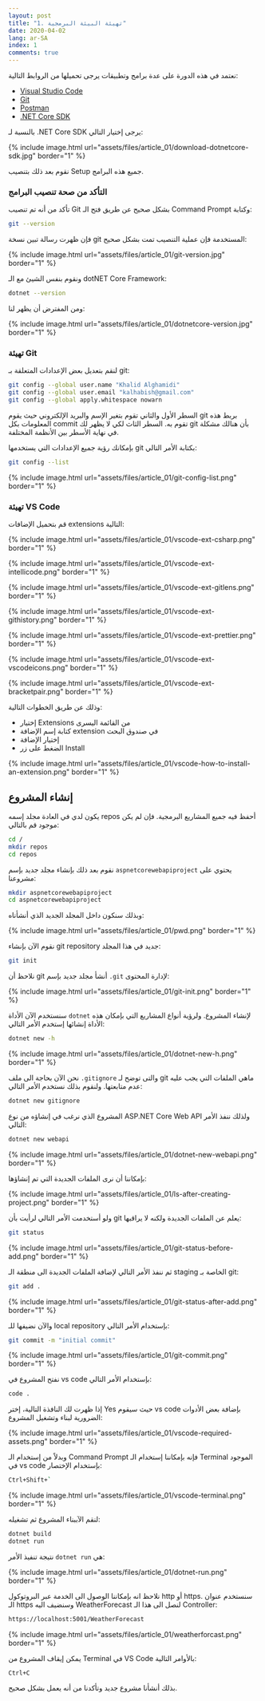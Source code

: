 ```yaml
---
layout: post
title: "1. تهيئة البيئة البرمجية"
date: 2020-04-02
lang: ar-SA
index: 1
comments: true
---
```


نعتمد في هذه الدورة على عدة برامج وتطبيقات يرجى تحميلها من الروابط التالية:

* [Visual Studio Code](https://code.visualstudio.com)
* [Git](https://git-scm.com)
* [Postman](https://www.postman.com)
* [.NET Core SDK](https://dotnet.microsoft.com/download)

بالنسبة لـ .NET Core SDK يرجى إختيار التالي:

{% include image.html url="assets/files/article_01/download-dotnetcore-sdk.jpg" border="1" %}

نقوم بعد ذلك بتنصيب Setup جميع هذه البرامج.


### []()التأكد من صحة تنصيب البرامج

تأكد من أنه تم تنصيب Git بشكل صحيح عن طريق فتح الـ Command Prompt وكتابة:

```bash
git --version
```

فإن ظهرت رسالة تبين نسخة git المستخدمة فإن عملية التنصيب تمت بشكل صحيح:

{% include image.html url="assets/files/article_01/git-version.jpg" border="1" %}

ونقوم بنفس الشيئ مع الـ dotNET Core Framework:


```bash
dotnet --version
```

ومن المفترض أن يظهر لنا:

{% include image.html url="assets/files/article_01/dotnetcore-version.jpg" border="1" %}


### []()تهيئة Git

لنقم بتعديل بعض الإعدادات المتعلقة بـ git:


```bash
git config --global user.name "Khalid Alghamidi"
git config --global user.email "kalhabish@gmail.com"
git config --global apply.whitespace nowarn
```

السطر الأول والثاني تقوم بتغير الإسم والبريد الإلكتروني حيث يقوم git بربط هذه المعلومات بكل commit تقوم به.
السطر الثاث لكي لا يظهر لك git بأن هنالك مشكلة في نهاية الأسطر بين الأنظمة المختلفة.

بإمكانك رؤية جميع الإعدادات التي يستخدمها git بكتابة الأمر التالي:

```bash
git config --list
```

{% include image.html url="assets/files/article_01/git-config-list.png" border="1" %}


### []()تهيئة VS Code

قم بتحميل الإضافات extensions التالية:

{% include image.html url="assets/files/article_01/vscode-ext-csharp.png" border="1" %}

{% include image.html url="assets/files/article_01/vscode-ext-intellicode.png" border="1" %}

{% include image.html url="assets/files/article_01/vscode-ext-gitlens.png" border="1" %}

{% include image.html url="assets/files/article_01/vscode-ext-githistory.png" border="1" %}

{% include image.html url="assets/files/article_01/vscode-ext-prettier.png" border="1" %}

{% include image.html url="assets/files/article_01/vscode-ext-vscodeicons.png" border="1" %}

{% include image.html url="assets/files/article_01/vscode-ext-bracketpair.png" border="1" %}

وذلك عن طريق الخطوات التالية:

* إختيار Extensions من القائمة اليسرى
* كتابة إسم الإضافة extension في صندوق البحث
* إختيار الإضافة
* الضغط على زر Install

{% include image.html url="assets/files/article_01/vscode-how-to-install-an-extension.png" border="1" %}

## إنشاء المشروع

يكون لدي في العادة مجلد إسمه repos أحفظ فيه جميع المشاريع البرمجية. فإن لم يكن موجود قم بالتالي:

```bash
cd /
mkdir repos
cd repos
```

نقوم بعد ذلك بإنشاء مجلد جديد بإسم `aspnetcorewebapiproject` يحتوي على مشروعنا:


```bash
mkdir aspnetcorewebapiproject
cd aspnetcorewebapiproject
```

وبذلك سنكون داخل المجلد الجديد الذي أنشأناه:

{% include image.html url="assets/files/article_01/pwd.png" border="1" %}

نقوم الآن بإنشاء git repository جديد في هذا المجلد:

```bash
git init
```

نلاحظ أن git أنشأ مجلد جديد بإسم `.git` لإدارة المحتوى:

{% include image.html url="assets/files/article_01/git-init.png" border="1" %}

سنستخدم الآن الأداة `dotnet` لإنشاء المشروع. ولرؤية أنواع المشاريع التي بإمكان هذه الأداة إنشائها إستخدم الأمر التالي:

```bash
dotnet new -h
```

{% include image.html url="assets/files/article_01/dotnet-new-h.png" border="1" %}

نحن الآن بحاجة الى ملف `.gitignore` والتى توضح لـ git ماهي الملفات التي يجب عليه عدم متابعتها. ولنقوم بذلك نستخدم الأمر التالي:

```bash
dotnet new gitignore
```

المشروع الذي نرغب في إنشاؤه من نوع ASP.NET Core Web API ولذلك ننفذ الأمر التالي:

```bash
dotnet new webapi
```

{% include image.html url="assets/files/article_01/dotnet-new-webapi.png" border="1" %}

بإمكاننا أن نرى الملفات الجديدة التي تم إنشاؤها:

{% include image.html url="assets/files/article_01/ls-after-creating-project.png" border="1" %}

ولو أستخدمت الأمر التالي لرأيت بأن git يعلم عن الملفات الجديدة ولكنه لا يراقبها:

```bash
git status
```

{% include image.html url="assets/files/article_01/git-status-before-add.png" border="1" %}

ثم ننفذ الأمر التالي لإضافة الملفات الجديدة الى منطقة الـ staging الخاصة بـ git:

```bash
git add .
```

{% include image.html url="assets/files/article_01/git-status-after-add.png" border="1" %}

والآن نضيفها للـ local repository بإستخدام الأمر التالي:

```bash
git commit -m "initial commit"
```

{% include image.html url="assets/files/article_01/git-commit.png" border="1" %}

نفتح المشروع في vs code بإستخدام الأمر التالي:

```bash
code .
```

إذا ظهرت لك النافذة التالية، إختر Yes حيث سيقوم vs code بإضافة بعض الأدوات الضرورية لبناء وتشغيل المشروع:

{% include image.html url="assets/files/article_01/vscode-required-assets.png" border="1" %}

وبدلاً من إستخدام الـ Command Prompt فإنه بإمكاننا إستخدام الـ Terminal الموجود في vs code بإستخدام الإختصار:


```bash
Ctrl+Shift+`
```

{% include image.html url="assets/files/article_01/vscode-terminal.png" border="1" %}

لنقم الآببناء المشروع ثم تشغيله:

```bash
dotnet build
dotnet run
```

نتيجة تنفيذ الأمر `dotnet run` هي:

{% include image.html url="assets/files/article_01/dotnet-run.png" border="1" %}

نلاحظ انه بإمكاننا الوصول الى الخدمة عبر البروتوكول http أو https. سنستخدم عنوان الـ https وسنضيف اليه WeatherForecast لنصل الى هذا الـ Controller:

```bash
https://localhost:5001/WeatherForecast
```

{% include image.html url="assets/files/article_01/weatherforcast.png" border="1" %}

يمكن إيقاف المشروع من Terminal في VS Code بالأوامر التالية:

`Ctrl+C`

بذلك أنشأنا مشروع جديد وتأكدنا من أنه يعمل بشكل صحيح.
